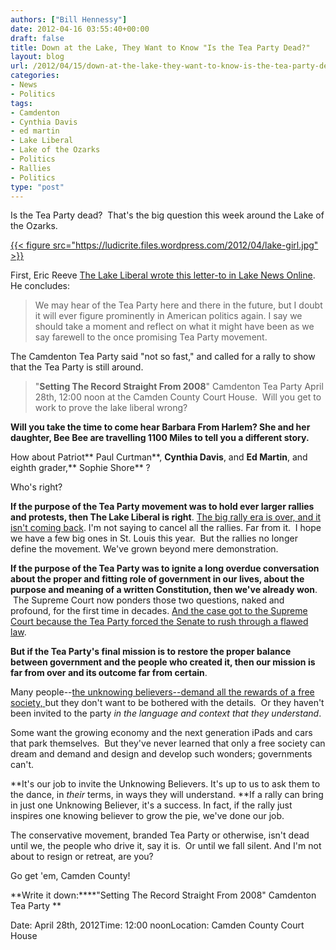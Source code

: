 ```yaml
---
authors: ["Bill Hennessy"]
date: 2012-04-16 03:55:40+00:00
draft: false
title: Down at the Lake, They Want to Know "Is the Tea Party Dead?"
layout: blog
url: /2012/04/15/down-at-the-lake-they-want-to-know-is-the-tea-party-dead/
categories:
- News
- Politics
tags:
- Camdenton
- Cynthia Davis
- ed martin
- Lake Liberal
- Lake of the Ozarks
- Politics
- Rallies
- Politics
type: "post"
---
```


Is the Tea Party dead?  That's the big question this week around the Lake of the Ozarks.

[{{< figure src="https://ludicrite.files.wordpress.com/2012/04/lake-girl.jpg" >}}
](https://ludicrite.files.wordpress.com/2012/04/lake-girl.jpg)

First, Eric Reeve [The Lake Liberal wrote this letter-to in Lake News Online](https://www.lakenewsonline.com/newsnow/x1047090880/Lake-View-The-death-of-the-Tea-Party). He concludes:


> We may hear of the Tea Party here and there in the future, but I doubt it will ever figure prominently in American politics again. I say we should take a moment and reflect on what it might have been as we say farewell to the once promising Tea Party movement.


The Camdenton Tea Party said "not so fast," and called for a rally to show that the Tea Party is still around.


> "**Setting The Record Straight From 2008**" Camdenton Tea Party April 28th, 12:00 noon at the Camden County Court House.  Will you get to work to prove the lake liberal wrong?

**Will you take the time to come hear Barbara From Harlem? She and her daughter, Bee Bee are travelling 1100 Miles to tell you a different story.**

How about Patriot** Paul Curtman**, **Cynthia Davis**, and **Ed Martin**, and eighth grader,** Sophie Shore** ?


Who's right?

**If the purpose of the Tea Party movement was to hold ever larger rallies and protests, then The Lake Liberal is right**. [The big rally era is over, and it isn't coming back](https://ludicrite.wordpress.com/2011/09/15/my-remarks-to-first-after-party/). I'm not saying to cancel all the rallies. Far from it.  I hope we have a few big ones in St. Louis this year.  But the rallies no longer define the movement. We've grown beyond mere demonstration.

**If the purpose of the Tea Party was to ignite a long overdue conversation about the proper and fitting role of government in our lives, about the purpose and meaning of a written Constitution, then we've already won**.  The Supreme Court now ponders those two questions, naked and profound, for the first time in decades. [And the case got to the Supreme Court because the Tea Party forced the Senate to rush through a flawed law](https://ludicrite.wordpress.com/2012/03/28/the-state-of-the-gop/).

**But if the Tea Party's final mission is to restore the proper balance between government and the people who created it, then our mission is far from over and its outcome far from certain**.

Many people--[the unknowing believers--demand all the rewards of a free society, ](https://hennessysview.com/tea-party/unknowing-believers/)but they don't want to be bothered with the details.  Or they haven't been invited to the party _in the language and context that they understand_.

Some want the growing economy and the next generation iPads and cars that park themselves.  But they've never learned that only a free society can dream and demand and design and develop such wonders; governments can't.

**It's our job to invite the Unknowing Believers. It's up to us to ask them to the dance, in _their_ terms, in ways they will understand. **If a rally can bring in just one Unknowing Believer, it's a success. In fact, if the rally just inspires one knowing believer to grow the pie, we've done our job.

The conservative movement, branded Tea Party or otherwise, isn't dead until we, the people who drive it, say it is.  Or until we fall silent. And I'm not about to resign or retreat, are you?

Go get 'em, Camden County!

**Write it down:****"Setting The Record Straight From 2008" Camdenton Tea Party **

Date: April 28th, 2012Time: 12:00 noonLocation: Camden County Court House

